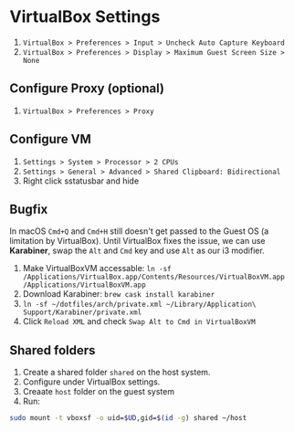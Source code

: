 # VirtualBox Settings

1. `VirtualBox > Preferences > Input > Uncheck Auto Capture Keyboard`
1. `VirtualBox > Preferences > Display > Maximum Guest Screen Size > None`

## Configure Proxy (optional)

1. `VirtualBox > Preferences > Proxy`

## Configure VM

1. `Settings > System > Processor > 2 CPUs`
1. `Settings > General > Advanced > Shared Clipboard: Bidirectional`
1. Right click sstatusbar and hide

## Bugfix

In macOS `Cmd+Q` and `Cmd+H` still doesn't get passed to the Guest OS (a limitation by VirtualBox).
Until VirtualBox fixes the issue, we can use **Karabiner**, swap the `Alt` and `Cmd` key and use `Alt` as our i3 modifier.

1. Make VirtualBoxVM accessable: `ln -sf /Applications/VirtualBox.app/Contents/Resources/VirtualBoxVM.app /Applications/VirtualBoxVM.app`
1. Download Karabiner: `brew cask install karabiner`
1. `ln -sf ~/dotfiles/arch/private.xml ~/Library/Application\ Support/Karabiner/private.xml`
1. Click `Reload XML` and check `Swap Alt to Cmd in VirtualBoxVM`

## Shared folders

1. Create a shared folder `shared` on the host system.
1. Configure under VirtualBox settings.
1. Creaate `host` folder on the guest system
1. Run:

```sh
sudo mount -t vboxsf -o uid=$UD,gid=$(id -g) shared ~/host
```
